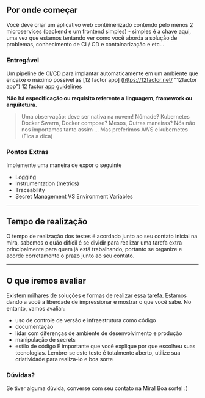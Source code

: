 ## Por onde começar
Você deve criar um aplicativo web contêinerizado contendo pelo menos 2 microservices (backend e um frontend simples) - simples é a chave aqui, uma vez que estamos tentando ver como você aborda a solução de problemas, conhecimento de CI / CD e containarização e etc...

### Entregável
Um pipeline de CI/CD para implantar automaticamente em um ambiente que encaixe o máximo possível às [12 factor app] (https://12factor.net/ "12factor app") [12 factor app guidelines](https://12factor.net/ "12factor app")

**Não há especificação ou requisito referente a linguagem, framework ou arquitetura.**
>Uma observação: deve ser nativa na nuvem! Nômade? Kubernetes Docker Swarm,  Docker compose? Mesos, Outras maneiras? Nós não nos importamos tanto assim ... Mas preferimos AWS e kubernetes (Fica a dica)

### Pontos Extras
Implemente uma maneira de expor o seguinte
- Logging
- Instrumentation (metrics)
- Traceability
- Secret Management VS Environment Variables

----

## Tempo de realização
O tempo de realização dos testes é acordado junto ao seu contato inicial na mira, sabemos o quão difícil é se dividir para realizar uma tarefa extra principalmente para quem já está trabalhando, portanto se organize e acorde corretamente o prazo junto ao seu contato.

----

## O que iremos avaliar
Existem milhares de soluções e formas de realizar essa tarefa. Estamos dando a você a liberdade de impressionar e mostrar o que você sabe. No entanto, vamos avaliar:
- uso de controle de versão e infraestrutura como código
- documentação
- lidar com diferenças de ambiente de desenvolvimento e produção
- manipulação de secrets
- estilo de código
É importante que você explique por que escolheu suas tecnologias. 
Lembre-se este teste é totalmente aberto, utilize sua criatividade para realiza-lo e boa sorte

### Dúvidas?
Se tiver alguma dúvida, converse com seu contato na Mira!
Boa sorte! :) 